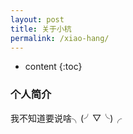 ```yaml
---
layout: post
title: 关于小杭
permalink: /xiao-hang/
---
```


* content
{:toc}



### 个人简介

我不知道要说啥╮(╯▽╰)╭

